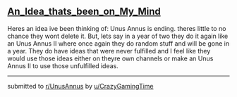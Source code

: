 ## [An_Idea_thats_been_on_My_Mind](https://www.reddit.com/r/UnusAnnus/comments/jriil6/an_idea_thats_been_on_my_mind/)
Heres an idea ive been thinking of: Unus Annus is ending. theres little to no chance they wont delete it. But, lets say in a year of two they do it again like an Unus Annus II where once again they do random stuff and will be gone in a year. They do have ideas that were never fulfilled and I feel like they would use those ideas either on theyre own channels or make an Unus Annus II to use those unfulfilled ideas.

---

submitted to [r/UnusAnnus](https://www.reddit.com/r/UnusAnnus) by [u/CrazyGamingTime](https://www.reddit.com/user/CrazyGamingTime)
